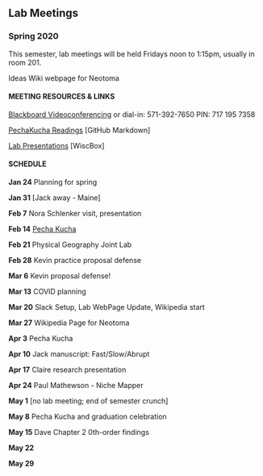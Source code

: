 ## Lab Meetings
### Spring 2020
This semester, lab meetings will be held Fridays noon to 1:15pm, usually in room 201.

Ideas Wiki webpage for Neotoma

#### MEETING RESOURCES & LINKS
[Blackboard Videoconferencing](https://us.bbcollab.com/guest/b7a259e026b0499e88a92039d34f295f)
or dial-in: 571-392-7650 PIN: 717 195 7358

[PechaKucha Readings](https://github.com/WilliamsPaleoLab/LabMeetings/blob/master/PechaKucha.md)  [GitHub Markdown]

[Lab Presentations](https://uwmadison.box.com/s/18q6ulb3qc5vtzx8cmwf9h8owc6cwu0y) [WiscBox]

#### SCHEDULE

**Jan 24**  Planning for spring

**Jan 31** [Jack away - Maine]

**Feb 7** Nora Schlenker visit, presentation

**Feb 14** [Pecha Kucha](https://github.com/WilliamsPaleoLab/LabMeetings/blob/master/PechaKucha.md)

**Feb 21** Physical Geography Joint Lab

**Feb 28** Kevin practice proposal defense

**Mar 6** Kevin proposal defense!

**Mar 13** COVID planning

**Mar 20** Slack Setup, Lab WebPage Update, Wikipedia start

**Mar 27** Wikipedia Page for Neotoma

**Apr 3** Pecha Kucha

**Apr 10** Jack manuscript: Fast/Slow/Abrupt

**Apr 17** Claire research presentation

**Apr 24** Paul Mathewson - Niche Mapper

**May 1** [no lab meeting; end of semester crunch]

**May 8**  Pecha Kucha and graduation celebration

**May 15** Dave Chapter 2 0th-order findings

**May 22**

**May 29**
